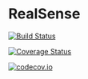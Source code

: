# RealSense

[![Build Status](https://travis-ci.org/Gnimuc/RealSense.jl.svg?branch=master)](https://travis-ci.org/Gnimuc/RealSense.jl)

[![Coverage Status](https://coveralls.io/repos/Gnimuc/RealSense.jl/badge.svg?branch=master&service=github)](https://coveralls.io/github/Gnimuc/RealSense.jl?branch=master)

[![codecov.io](http://codecov.io/github/Gnimuc/RealSense.jl/coverage.svg?branch=master)](http://codecov.io/github/Gnimuc/RealSense.jl?branch=master)
